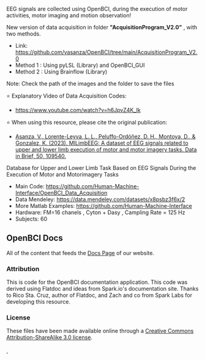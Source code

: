 EEG signals are collected using OpenBCI, during the execution of motor activities, motor imaging and motion observation!

New version of data acquisition in folder **"AcquisitionProgram_V2.0"** , with two methods.
- Link: https://github.com/vasanza/OpenBCI/tree/main/AcquisitionProgram_V2.0
- Method 1 : Using pyLSL (Library) and OpenBCI_GUI
- Method 2 : Using Brainflow (Library)

Note: Check the path of the images and the folder to save the files

⭐ Explanatory Video of Data Acquisition Codes:
- https://www.youtube.com/watch?v=h6JpvZ4K_Ik

⭐ When using this resource, please cite the original publication:
- [Asanza, V., Lorente-Leyva, L. L., Peluffo-Ordóñez, D. H., Montoya, D., & Gonzalez, K. (2023). MILimbEEG: A dataset of EEG signals related to upper and lower limb execution of motor and motor imagery tasks. Data in Brief, 50, 109540.](https://doi.org/10.1016/j.dib.2023.109540)

Database for Upper and Lower Limb Task Based on EEG Signals During the Execution of Motor and Motorimagery Tasks
- Main Code: https://github.com/Human-Machine-Interface/OpenBCI_Data_Acquisition
- Data Mendeley: https://data.mendeley.com/datasets/x8psbz3f6x/2
- More Matlab Examples: https://github.com/Human-Machine-Interface
- Hardware: FM=16 chanels , Cyton + Dasy , Campling Rate = 125 Hz
- Subjects: 60

## OpenBCI Docs

All of the content that feeds the [Docs Page](http://docs.openbci.com/) of our website.

### Attribution

This is code for the OpenBCI documentation application. This code was derived using Flatdoc and ideas from Spark.io's documentation site.  Thanks to Rico Sta. Cruz, author of Flatdoc, and  Zach and co from Spark Labs for developing this resource.

### License

These files have been made available online through a [Creative Commons Attribution-ShareAlike 3.0 license](http://creativecommons.org/licenses/by-sa/3.0/us/).

##### .


